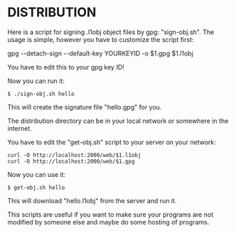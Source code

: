 DISTRIBUTION
============
Here is a script for signing .l1obj object files by gpg: "sign-obj.sh".
The usage is simple, however you have to customize the script first:

gpg --detach-sign --default-key YOURKEYID -o $1.gpg $1.l1obj

You have to edit this to your gpg key ID!

Now you can run it:

```
$ ./sign-obj.sh hello
```

This will create the signature file "hello.gpg" for you.

The distribution directory can be in your local network or somewhere in the internet.

You have to edit the "get-obj.sh" script to your server on your network:

```
curl -O http://localhost:2000/web/$1.l1obj
curl -O http://localhost:2000/web/$1.gpg
```

Now you can use it:

```
$ get-obj.sh hello
```

This will download "hello.l1obj" from the server and run it.

This scripts are useful if you want to make sure your programs are not modified by someone else and maybe do some hosting of programs.
